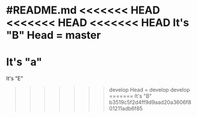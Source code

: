 #README.md
<<<<<<< HEAD
<<<<<<< HEAD
<<<<<<< HEAD
It's "B"
Head = master
=======
It's "a"
=======
It's "E"
>>>>>>> develop
Head = develop
>>>>>>> develop
=======
It's "B"
>>>>>>> b3519c5f2d4ff9d9aad20a3606f801211adb6f85
